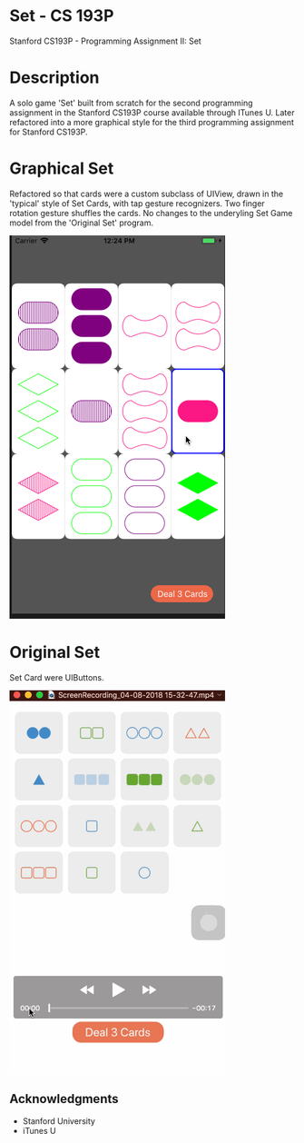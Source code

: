 # Set - CS 193P
Stanford CS193P - Programming Assignment II: Set

# Description

A solo game 'Set' built from scratch for the second programming assignment in the Stanford CS193P course available through ITunes U. Later refactored into a more graphical style for the third programming assignment for Stanford CS193P.

# Graphical Set
Refactored so that cards were a custom subclass of UIView, drawn in the 'typical' style of Set Cards, with tap gesture recognizers. Two finger rotation gesture shuffles the cards. No changes to the underyling Set Game model from the 'Original Set' program.

![Graphical Set](https://github.com/EduardLev/Set-CS193P/raw/master/GraphicalSetGif.gif)

# Original Set
Set Card were UIButtons.

![Set](https://github.com/EduardLev/Set-CS193P/raw/master/Set-CS193P.gif)

## Acknowledgments

* Stanford University
* iTunes U

